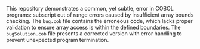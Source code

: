 This repository demonstrates a common, yet subtle, error in COBOL programs:  subscript out of range errors caused by insufficient array bounds checking. The `bug.cob` file contains the erroneous code, which lacks proper validation to ensure array access is within the defined boundaries.  The `bugSolution.cob` file presents a corrected version with error handling to prevent unexpected program termination.
